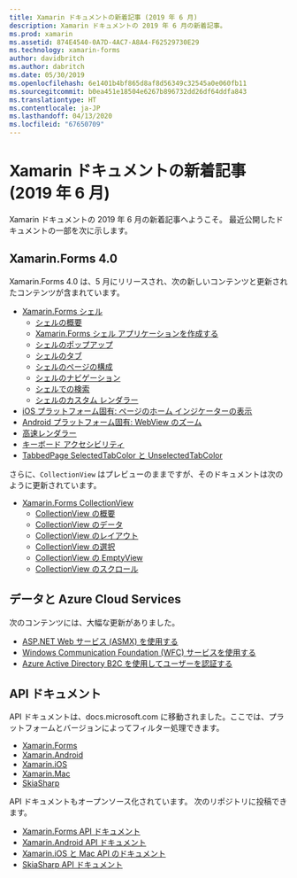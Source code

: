 ```yaml
---
title: Xamarin ドキュメントの新着記事 (2019 年 6 月)
description: Xamarin ドキュメントの 2019 年 6 月の新着記事。
ms.prod: xamarin
ms.assetid: 874E4540-0A7D-4AC7-A8A4-F62529730E29
ms.technology: xamarin-forms
author: davidbritch
ms.author: dabritch
ms.date: 05/30/2019
ms.openlocfilehash: 6e1401b4bf865d8af8d56349c32545a0e060fb11
ms.sourcegitcommit: b0ea451e18504e6267b896732dd26df64ddfa843
ms.translationtype: HT
ms.contentlocale: ja-JP
ms.lasthandoff: 04/13/2020
ms.locfileid: "67650709"
---
```

# <a name="xamarin-docs-whats-new-june-2019"></a>Xamarin ドキュメントの新着記事 (2019 年 6 月)

Xamarin ドキュメントの 2019 年 6 月の新着記事へようこそ。 最近公開したドキュメントの一部を次に示します。

## <a name="xamarinforms-40"></a>Xamarin.Forms 4.0

Xamarin.Forms 4.0 は、5 月にリリースされ、次の新しいコンテンツと更新されたコンテンツが含まれています。

- [Xamarin.Forms シェル](~/xamarin-forms/app-fundamentals/shell/index.md)
  - [シェルの概要](~/xamarin-forms/app-fundamentals/shell/introduction.md)
  - [Xamarin.Forms シェル アプリケーションを作成する](~/xamarin-forms/app-fundamentals/shell/create.md)
  - [シェルのポップアップ](~/xamarin-forms/app-fundamentals/shell/flyout.md)
  - [シェルのタブ](~/xamarin-forms/app-fundamentals/shell/tabs.md)
  - [シェルのページの構成](~/xamarin-forms/app-fundamentals/shell/configuration.md)
  - [シェルのナビゲーション](~/xamarin-forms/app-fundamentals/shell/navigation.md)
  - [シェルでの検索](~/xamarin-forms/app-fundamentals/shell/search.md)
  - [シェルのカスタム レンダラー](~/xamarin-forms/app-fundamentals/shell/customrenderers.md)
- [iOS プラットフォーム固有: ページのホーム インジケーターの表示](~/xamarin-forms/platform/ios/page-home-indicator.md)
- [Android プラットフォーム固有: WebView のズーム](~/xamarin-forms/platform/android/webview-zoom-controls.md)
- [高速レンダラー](~/xamarin-forms/internals/fast-renderers.md)
- [キーボード アクセシビリティ](~/xamarin-forms/app-fundamentals/accessibility/keyboard.md)
- [TabbedPage SelectedTabColor と UnselectedTabColor](~/xamarin-forms/app-fundamentals/navigation/tabbed-page.md)

さらに、`CollectionView` はプレビューのままですが、そのドキュメントは次のように更新されています。

- [Xamarin.Forms CollectionView](~/xamarin-forms/user-interface/collectionview/index.md)
  - [CollectionView の概要](~/xamarin-forms/user-interface/collectionview/introduction.md)
  - [CollectionView のデータ](~/xamarin-forms/user-interface/collectionview/populate-data.md)
  - [CollectionView のレイアウト](~/xamarin-forms/user-interface/collectionview/layout.md)
  - [CollectionView の選択](~/xamarin-forms/user-interface/collectionview/selection.md)
  - [CollectionView の EmptyView](~/xamarin-forms/user-interface/collectionview/emptyview.md)
  - [CollectionView のスクロール](~/xamarin-forms/user-interface/collectionview/scrolling.md)

## <a name="data--azure-cloud-services"></a>データと Azure Cloud Services

次のコンテンツには、大幅な更新がありました。

- [ASP.NET Web サービス (ASMX) を使用する](~/xamarin-forms/data-cloud/web-services/asmx.md)
- [Windows Communication Foundation (WFC) サービスを使用する](~/xamarin-forms/data-cloud/web-services/wcf.md)
- [Azure Active Directory B2C を使用してユーザーを認証する](~/xamarin-forms/data-cloud/authentication/azure-ad-b2c.md)

## <a name="api-docs"></a>API ドキュメント

API ドキュメントは、docs.microsoft.com に移動されました。ここでは、プラットフォームとバージョンによってフィルター処理できます。

- [Xamarin.Forms](xref:Xamarin.Forms)
- [Xamarin.Android](/dotnet/api/?view=xamarinandroid-7.1)
- [Xamarin.iOS](/dotnet/api/?view=xamarin-ios-sdk-12)
- [Xamarin.Mac](/dotnet/api/?view=xamarinmac-3.0)
- [SkiaSharp](xref:SkiaSharp)

API ドキュメントもオープンソース化されています。 次のリポジトリに投稿できます。

- [Xamarin.Forms API ドキュメント](https://github.com/xamarin/Xamarin.Forms-api-docs)
- [Xamarin.Android API ドキュメント](https://github.com/xamarin/android-api-docs)
- [Xamarin.iOS と Mac API のドキュメント](https://github.com/xamarin/apple-api-docs)
- [SkiaSharp API ドキュメント](https://github.com/mono/skiasharp-api-docs)
